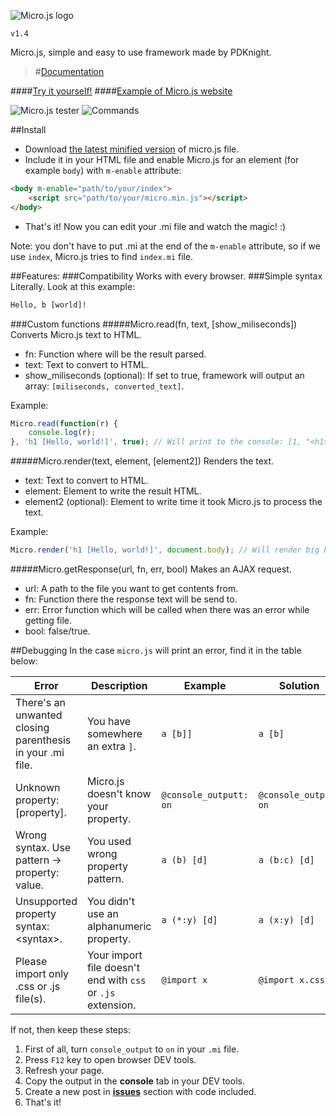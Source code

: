 ![Micro.js logo](http://pdknight.github.io/Micro/img/logo2.png)

`v1.4`

Micro.js, simple and easy to use framework made by PDKnight.

> #[Documentation](https://github.com/PDKnight/Micro.js/blob/master/docs.md)

####[Try it yourself!](http://pdknight.github.io/Micro/tester)
####[Example of Micro.js website](http://pdknight.github.io/Micro/example)

![Micro.js tester](http://i.imgur.com/UEWpyii.png)
![Commands](http://i.imgur.com/6X5C1Q5.png)

##Install
* Download [the latest minified version](https://github.com/PDKnight/Micro.js/blob/master/src/micro.min.js) of micro.js file.
* Include it in your HTML file and enable Micro.js for an element (for example `body`) with `m-enable` attribute: 
```html
<body m-enable="path/to/your/index">
    <script src="path/to/your/micro.min.js"></script>
</body>
```
* That's it! Now you can edit your .mi file and watch the magic! :)

Note: you don't have to put .mi at the end of the `m-enable` attribute, so if we use `index`, Micro.js tries to find `index.mi` file.

##Features:
###Compatibility
Works with every browser.
###Simple syntax
Literally. Look at this example:
```html
Hello, b [world]!
```
###Custom functions
#####Micro.read(fn, text, [show_miliseconds])
Converts Micro.js text to HTML.
- fn: Function where will be the result parsed.
- text: Text to convert to HTML.
- show\_miliseconds (optional): If set to true, framework will output an array: `[miliseconds, converted_text]`.

Example:
```javascript
Micro.read(function(r) {
    console.log(r);
}, 'h1 [Hello, world!]', true); // Will print to the console: [1, "<h1>Hello, world!</h1>"]
```

#####Micro.render(text, element, [element2])
Renders the text.
- text: Text to convert to HTML.
- element: Element to write the result HTML.
- element2 (optional): Element to write time it took Micro.js to process the text.

Example:
```javascript
Micro.render('h1 [Hello, world!]', document.body); // Will render big header in body element.
```

#####Micro.getResponse(url, fn, err, bool)
Makes an AJAX request.
- url: A path to the file you want to get contents from.
- fn: Function there the response text will be send to.
- err: Error function which will be called when there was an error while getting file.
- bool: false/true.

##Debugging
In the case `micro.js` will print an error, find it in the table below:

| Error | Description | Example | Solution |
|-----------------------------------------------------------|--------------------------------------|------------------------|-----------------------|
| There's an unwanted closing parenthesis in your .mi file. | You have somewhere an extra `]`. | `a [b]]` | `a [b]` |
| Unknown property: [property]. | Micro.js doesn't know your property. | `@console_outputt: on` | `@console_output: on` |
| Wrong syntax. Use pattern -> property: value. | You used wrong property pattern. | `a (b) [d]` | `a (b:c) [d]` |
| Unsupported property syntax: &lt;syntax&gt;. | You didn't use an alphanumeric property. | `a (*:y) [d]` | `a (x:y) [d]` |
| Please import only .css or .js file(s). | Your import file doesn't end with `css` or `.js` extension. | `@import x` | `@import x.css` |

If not, then keep these steps:

1. First of all, turn `console_output` to `on` in your `.mi` file.
2. Press `F12` key to open browser DEV tools.
3. Refresh your page.
4. Copy the output in the **console** tab in your DEV tools.
5. Create a new post in **[issues](https://github.com/PDKnight/Micro.js/issues)** section with code included.
6. That's it!

